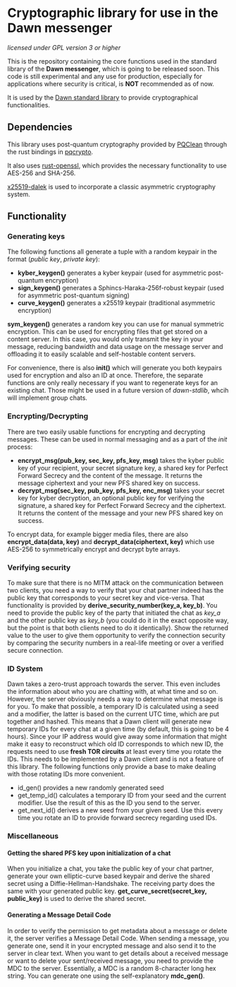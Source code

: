 # Cryptographic library for use in the Dawn messenger

*licensed under GPL version 3 or higher*

This is the repository containing the core functions used in the standard library of the **Dawn messenger**, which is going to be released soon. This code is still experimental and any use for production, especially for applications where security is critical, is **NOT** recommended as of now.

It is used by the [Dawn standard library](https://github.com/c0d3-rev0lut10n/dawn-stdlib) to provide cryptographical functionalities.

## Dependencies

This library uses post-quantum cryptography provided by [PQClean](https://github.com/PQClean/PQClean) through the rust bindings in [pqcrypto](https://github.com/rustpq/pqcrypto).

It also uses [rust-openssl](https://github.com/sfackler/rust-openssl), which provides the necessary functionality to use AES-256 and SHA-256.

[x25519-dalek](https://github.com/dalek-cryptography/x25519-dalek) is used to incorporate a classic asymmetric cryptography system.

## Functionality

### Generating keys

The following functions all generate a tuple with a random keypair in the format (*public key*, *private key*):

* **kyber_keygen()** generates a kyber keypair (used for asymmetric post-quantum encryption)
* **sign_keygen()** generates a Sphincs-Haraka-256f-robust keypair (used for asymmetric post-quantum signing)
* **curve_keygen()** generates a x25519 keypair (traditional asymmetric encryption)

**sym_keygen()** generates a random key you can use for manual symmetric encryption. This can be used for encrypting files that get stored on a content server. In this case, you would only transmit the key in your message, reducing bandwidth and data usage on the message server and offloading it to easily scalable and self-hostable content servers.

For convenience, there is also **init()** which will generate you both keypairs used for encryption and also an ID at once. Therefore, the separate functions are only really necessary if you want to regenerate keys for an existing chat. Those might be used in a future version of *dawn-stdlib*, whcih will implement group chats.

### Encrypting/Decrypting

There are two easily usable functions for encrypting and decrypting messages. These can be used in normal messaging and as a part of the *init* process:

* **encrypt_msg(pub_key, sec_key, pfs_key, msg)** takes the kyber public key of your recipient, your secret signature key, a shared key for Perfect Forward Secrecy and the content of the message. It returns the message ciphertext and your new PFS shared key on success.
* **decrypt_msg(sec_key, pub_key, pfs_key, enc_msg)** takes your secret key for kyber decryption, an optional public key for verifying the signature, a shared key for Perfect Forward Secrecy and the ciphertext. It returns the content of the message and your new PFS shared key on success.

To encrypt data, for example bigger media files, there are also **encrypt_data(data, key)** and **decrypt_data(ciphertext, key)** which use AES-256 to symmetrically encrypt and decrypt byte arrays.

### Verifying security

To make sure that there is no MITM attack on the communication between two clients, you need a way to verify that your chat partner indeed has the public key that corresponds to your secret key and vice-versa. That functionality is provided by **derive_security_number(key_a, key_b)**. You need to provide the public key of the party that initiated the chat as *key_a* and the other public key as *key_b* (you could do it in the exact opposite way, but the point is that both clients need to do it identically). Show the returned value to the user to give them opportunity to verify the connection security by comparing the security numbers in a real-life meeting or over a verified secure connection.

### ID System

Dawn takes a zero-trust approach towards the server. This even includes the information about who you are chatting with, at what time and so on. However, the server obviously needs a way to determine what message is for you. To make that possible, a temporary ID is calculated using a seed and a modifier, the latter is based on the current UTC time, which are put together and hashed. This means that a Dawn client will generate new temporary IDs for every chat at a given time (by default, this is going to be 4 hours). Since your IP address would give away some information that might make it easy to reconstruct which old ID corresponds to which new ID, the requests need to use **fresh TOR circuits** at least every time you rotate the IDs. This needs to be implemented by a Dawn client and is not a feature of this library. The following functions only provide a base to make dealing with those rotating IDs more convenient.

* id_gen() provides a new randomly generated seed
* get_temp_id() calculates a temporary ID from your seed and the current modifier. Use the result of this as the ID you send to the server.
* get_next_id() derives a new seed from your given seed. Use this every time you rotate an ID to provide forward secrecy regarding used IDs.

### Miscellaneous

#### Getting the shared PFS key upon initialization of a chat

When you initialize a chat, you take the public key of your chat partner, generate your own elliptic-curve based keypair and derive the shared secret using a Diffie-Hellman-Handshake. The receiving party does the same with your generated public key. **get_curve_secret(secret_key, public_key)** is used to derive the shared secret.

#### Generating a Message Detail Code

In order to verify the permission to get metadata about a message or delete it, the server verifies a Message Detail Code. When sending a message, you generate one, send it in your encrypted message and also send it to the server in clear text. When you want to get details about a received message or want to delete your sent/received message, you need to provide the MDC to the server.
Essentially, a MDC is a random 8-character long hex string. You can generate one using the self-explanatory **mdc_gen()**.
